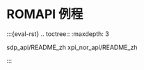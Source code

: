 # ROMAPI 例程

:::{eval-rst}
.. toctree::
   :maxdepth: 3

   sdp_api/README_zh
   xpi_nor_api/README_zh

:::
